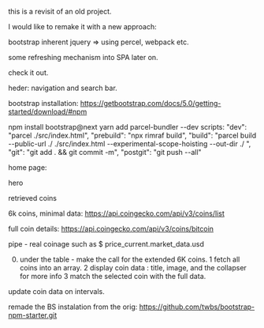 this is a revisit of an old project.

I would like to remake it with a new approach:

bootstrap inherent jquery => using percel, webpack etc.

some refreshing mechanism into SPA later on.

check it out.

heder:
navigation and search bar.



bootstrap installation:
https://getbootstrap.com/docs/5.0/getting-started/download/#npm

npm install bootstrap@next
yarn add parcel-bundler --dev
scripts:
    "dev": "parcel ./src/index.html",
    "prebuild": "npx rimraf build",
    "build": "parcel build --public-url ./ ./src/index.html --experimental-scope-hoisting --out-dir ./ ",
    "git": "git add . && git commit -m",
    "postgit": "git push --all"

home page:

hero

retrieved coins

6k coins, minimal data:
https://api.coingecko.com/api/v3/coins/list

full coin details:
https://api.coingecko.com/api/v3/coins/bitcoin


pipe - real coinage such as $
price_current.market_data.usd

0. under the table - make the call for the extended 6K coins.
1 fetch all coins into an array.
2 display coin data : title, image, and the collapser for more info
3 match the selected coin with the full data.

update coin data on intervals.

remade the BS instalation from the orig:
https://github.com/twbs/bootstrap-npm-starter.git
